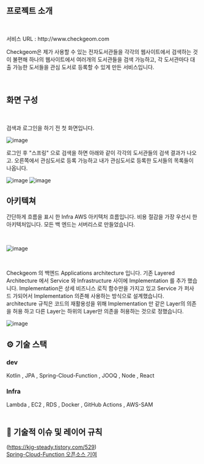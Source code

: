

<div align
 
<br/>

## 프로젝트 소개 

<br/>
<p>서비스 URL : http://www.checkgeom.com </p>
<p> Checkgeom은 제가 사용할 수 있는 전자도서관들을 각각의 웹사이트에서 검색하는 것이 불편해 하나의 웹사이트에서 
여러개의 도서관들을 검색 가능하고, 각 도서관마다 대출 가능한 도서들을 관심 도서로 등록할 수 있게 만든 서비스입니다.
</p>

<br />

## 화면 구성 

<br/>

<p>검색과 로그인을 하기 전 첫 화면입니다. </p>

![image](https://github.com/user-attachments/assets/dbe08381-9441-4c9d-9266-a35147a955de)


<p>로그인 후 "스프링" 으로 검색을 하면 아래와 같이 각각의 도서관들의 검색 결과가 나오고.
오른쪽에서 관심도서로 등록 가능하고 내가 관심도서로 등록한 도서들의 목록들이 나옵니다.
 </p> 

![image](https://github.com/user-attachments/assets/286231c1-849e-473f-ba6d-61529fc5c648)
![image](https://github.com/user-attachments/assets/69268fad-a5cd-48f8-bee7-eff50aeed4e0)



## 아키텍쳐

<p> 간단하게 흐름을 표시 한 Infra AWS 아키텍처 흐름입니다.
비용 절감을 가장 우선시 한 아키텍처입니다. 모든 백 엔드는 서버리스로 만들었습니다. </p> <br/>

![image](https://github.com/user-attachments/assets/e96445fc-590d-45e1-bee1-18b4128e304e)

<br/>
<p> Checkgeom 의 백엔드 Applications architecture 입니다.
   기존 Layered Architecture 에서 Service 와 Infrastructure 사이에 Implementation 를 추가 했습니다.
  Implementation은 상세 비즈니스 로직 함수만을 가지고 있고 Service 가 퍼사드 가되어서 Implementation 의존해 사용하는 방식으로 설계했습니다. <br/>
 architecture 규칙은 코드의 재활용성을 위해 Implementation 만 같은 Layer의 의존을 허용 하고 다른 Layer는 하위의 Layer만 의존을 허용하는 것으로 정했습니다.  
 </p>

![image](https://github.com/user-attachments/assets/7b7b74ca-62be-4158-919a-33c613d53d70)


## ⚙ 기술 스택
### dev
<div>
Kotlin , JPA , Spring-Cloud-Function , JOOQ ,  Node , React 
</div>

### Infra
<div>
Lambda , EC2 , RDS , Docker , GitHub Actions , AWS-SAM 
</div>


<br />
 
## 🤔 기술적 이슈 및 레이어 규칙 
(https://kjg-steady.tistory.com/529)   <br/>
<a href= "https://github.com/spring-cloud/spring-cloud-function/pull/1199"> Spring-Cloud-Function 오픈소스 기여</a>
<!-- Lambda 콜드스타트시 동적 IP활당으로 인한 MySQL 복수의 커넥션 점유 -->
























